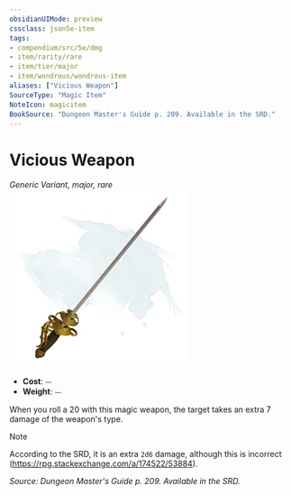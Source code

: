 ```yaml
---
obsidianUIMode: preview
cssclass: json5e-item
tags:
- compendium/src/5e/dmg
- item/rarity/rare
- item/tier/major
- item/wondrous/wondrous-item
aliases: ["Vicious Weapon"]
SourceType: "Magic Item"
NoteIcon: magicitem
BookSource: "Dungeon Master's Guide p. 209. Available in the SRD."
---
```

# Vicious Weapon
*Generic Variant, major, rare*  
![](https://raw.githubusercontent.com/5etools-mirror-2/5etools-img/main/items/DMG/Vicious%20Weapon.webp#right)  

- **Cost**: ⏤
- **Weight**: ⏤

When you roll a 20 with this magic weapon, the target takes an extra 7 damage of the weapon's type.

> [!note]
> According to the SRD, it is an extra `2d6` damage, although this is incorrect (https://rpg.stackexchange.com/a/174522/53884).

*Source: Dungeon Master's Guide p. 209. Available in the SRD.*